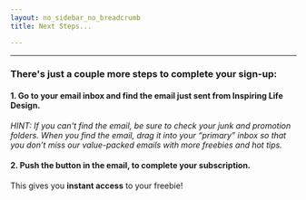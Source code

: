 ```yaml
---
layout: no_sidebar_no_breadcrumb
title: Next Steps...

---
```

***
### There's just a couple more steps to complete your sign-up:

#### 1. Go to your email inbox and find the email just sent from <b>Inspiring Life Design</b>.<br>
<i>HINT: If you can't find the email, be sure to check your junk and promotion folders. When you find the email, drag it into your “primary” inbox so that you don’t miss our value-packed emails with more freebies and hot tips. </i>

#### 2. Push the button in the email, to complete your subscription. 
This gives you <b>instant access</b> to your freebie!
